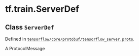 <div itemscope itemtype="http://developers.google.com/ReferenceObject">
<meta itemprop="name" content="tf.train.ServerDef" />
</div>

# tf.train.ServerDef

## Class `ServerDef`





Defined in [`tensorflow/core/protobuf/tensorflow_server.proto`](https://www.tensorflow.org/code/tensorflow/core/protobuf/tensorflow_server.proto).

A ProtocolMessage

